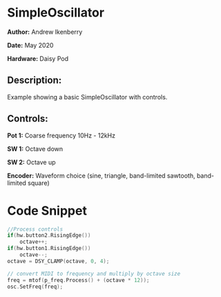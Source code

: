 # SimpleOscillator 
**Author:** Andrew Ikenberry

**Date:** May 2020

**Hardware:** Daisy Pod

## Description: 
Example showing a basic SimpleOscillator with controls.

## Controls:

**Pot 1:** Coarse frequency 10Hz - 12kHz

**SW 1:** Octave down

**SW 2:** Octave up

**Encoder:** Waveform choice (sine, triangle, band-limited sawtooth, band-limited square)

# Code Snippet  
```cpp  
//Process controls
if(hw.button2.RisingEdge())
    octave++;
if(hw.button1.RisingEdge())
    octave--;
octave = DSY_CLAMP(octave, 0, 4);

// convert MIDI to frequency and multiply by octave size
freq = mtof(p_freq.Process() + (octave * 12));
osc.SetFreq(freq);
```
